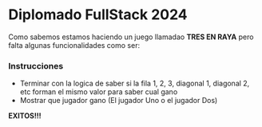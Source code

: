 # Diplomado FullStack 2024

Como sabemos estamos haciendo un juego llamadao **TRES EN RAYA** pero falta algunas funcionalidades como ser:

### Instrucciones
- Terminar con la logica de saber si la fila 1, 2, 3, diagonal 1, diagonal 2, etc forman el mismo valor para saber cual gano
- Mostrar que jugador gano (El jugador Uno o el jugador Dos)


**EXITOS!!!**
